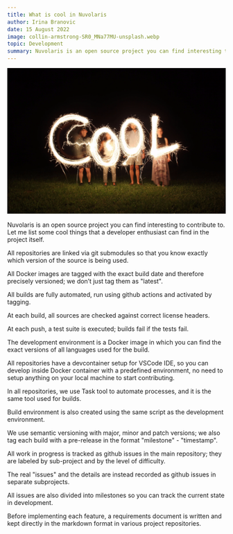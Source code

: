 ```yaml
---
title: What is cool in Nuvolaris
author: Irina Branovic
date: 15 August 2022
image: collin-armstrong-SR0_MNa77MU-unsplash.webp
topic: Development
summary: Nuvolaris is an open source project you can find interesting to contribute to. Let me list some cool things that a developer enthusiast can find in the project itself.
---
```


![cool spelled in fireworks](./collin-armstrong-SR0_MNa77MU-unsplash.webp)

Nuvolaris is an open source project you can find interesting to contribute to. Let me list some cool things that a developer enthusiast can find in the project itself.

All repositories are linked via git submodules so that you know exactly which version of the source is being used.

All Docker images are tagged with the exact build date and therefore precisely versioned; we don’t just tag them as "latest".

All builds are fully automated, run using github actions and activated by tagging.

At each build, all sources are checked against correct license headers.

At each push, a test suite is executed; builds fail if the tests fail.

The development environment is a Docker image in which you can find the exact versions of all languages ​used for the build.

All repositories have a devcontainer setup for VSCode IDE, so you can develop inside Docker container with a predefined environment, no need to setup anything on your local machine to start contributing.

In all repositories, we use Task tool to automate processes, and it is the same tool used for builds.

Build environment is also created using the same script as the development environment.

We use semantic versioning with major, minor and patch versions; we also tag each build with a pre-release in the format "milestone" - "timestamp".

All work in progress is tracked as github issues in the main repository; they are labeled by sub-project and by the level of difficulty.

The real "issues" and the details are instead recorded as github issues in separate subprojects.

All issues are also divided into milestones so you can track the current state in development.

Before implementing each feature, a requirements document is written and kept directly in the markdown format in various project repositories.
